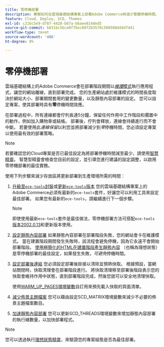 ```yaml
---
title: 零停機部署
description: 瞭解如何在雲端基礎結構專案上部署Adobe Commerce時減少整體停機時間。
feature: Cloud, Deploy, SCD, Themes
exl-id: c216c5e9-d787-4428-b67a-b6aee814ded5
source-git-commit: b831bc5bce0f76ec8972b3578c500508dd4d7d41
workflow-type: tm+mt
source-wordcount: '486'
ht-degree: 0%

---
```


# 零停機部署

雲端基礎結構上的Adobe Commerce會在部署階段期間以&#x200B;[_維護_&#x200B;模式](https://experienceleague.adobe.com/docs/commerce-operations/configuration-guide/setup/application-modes.html#production-mode)執行應用程式，讓您的網站離線，直到部署完成。 您的生產網站處於維護模式的時間長度取決於網站大小、部署期間套用的變更數量，以及靜態內容部署的設定。 您可以設定專案，使其部署時具有&#x200B;**零**&#x200B;停機時間效應。

在部署過程中，所有連線都會佇列長達5分鐘，保留任何作用中工作階段和擱置中的動作，例如加入購物車或結帳。 部署後，佇列會釋放，連線會持續進行而不會中斷。 若要使用此&#x200B;_連線保留_&#x200B;以利您並將部署減少到&#x200B;_零_&#x200B;停機時間，您必須設定專案以使用最有效的部署策略。

>[!NOTE]
>
>若要確認您的Cloud專案是否已最佳設定為將部署停機時間減至最少，請使用[智慧精靈](smart-wizards.md)。 智慧型精靈會檢查您目前的設定，並引導您進行建議的設定調整，以啟用零停機部署的最佳實務。

使用下列步驟來減少存放區將更新部署到生產環境所需的時間：

1. [升級至`ece-tools`封裝](../dev-tools/install-package.md)或[更新`ece-tools`版本](../dev-tools/update-package.md)
您的雲端基礎結構專案上的Adobe Commerce必須有最新的`ece-tools`套件，好讓您可以利用工具來設定最佳部署。 如果您有最新的`ece-tools`，請繼續進行下一個步驟。

   >[!NOTE]
   >
   >即使使用最新`ece-tools`套件是最佳做法，零停機部署方法可搭配`ece-tools` [版本2002.0.13](../release-notes/cloud-release-archive.md#v2002013)和更新版本使用。

1. [設定靜態內容部署](static-content.md)
如果靜態內容部署在部署階段失敗，您的網站會卡在維護模式。 當在建置階段期間發生失敗時，該流程會避免停機，因為它永遠不會開始部署階段。 [使用極簡化的HTML在建置階段產生靜態內容](static-content.md#setting-the-scd-on-build) （也稱為理想狀態）是零停機部署的最佳設定，如果發生失敗，_可避免_&#x200B;停機時間。

1. [設定部署後連結](../application/hooks-property.md)
您必須設定部署後掛接以清除並預熱快取。 根據預設，當網站關閉時，快取清理會在部署階段進行。 將快取清理移至部署後階段表示您的快取會維持作用中狀態，直到部署階段完成，然後您就可以安全地清理快取。

   使用[WARM_UP_PAGES環境變數](../environment/variables-post-deploy.md#warmuppages)自訂用來預先載入快取的頁面清單。

1. [減少佈景主題檔案](../environment/variables-deploy.md#scdmatrix)
您可以藉由設定SCD\_MATRIX環境變數來減少不必要的佈景主題檔案數目。

1. [加速靜態內容部署](../environment/variables-deploy.md#scdthreads)
您可以更新SCD\_THREADS環境變數來增加靜態內容部署的執行緒數量，以加快部署程式。

>[!NOTE]
>
>您可以透過執行[理想狀態精靈](smart-wizards.md#verifying-an-ideal-configuration)，來驗證您的專案組態是否為最佳部署。
